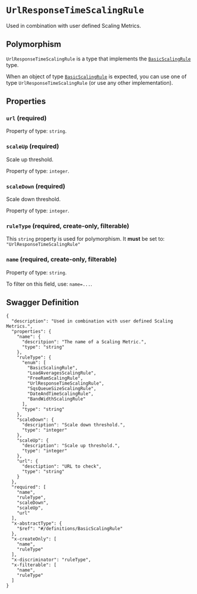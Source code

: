 # `UrlResponseTimeScalingRule` #

Used in combination with user defined Scaling Metrics.

## Polymorphism ##

`UrlResponseTimeScalingRule` is a type that implements the [`BasicScalingRule`](./../definitions/BasicScalingRule.mkd) type.

When an object of type [`BasicScalingRule`](./../definitions/BasicScalingRule.mkd) is expected, you can use one of type `UrlResponseTimeScalingRule`
(or use any other implementation).




## Properties ##

### `url` (required) ###




Property of type: `string`.




### `scaleUp` (required) ###

Scale up threshold.


Property of type: `integer`.




### `scaleDown` (required) ###

Scale down threshold.


Property of type: `integer`.




### `ruleType` (required, create-only, filterable) ###




This `string` property is used for polymorphism. It **must** be set to: `"UrlResponseTimeScalingRule"`


### `name` (required, create-only, filterable) ###




Property of type: `string`.


To filter on this field, use: `name=...`.





## Swagger Definition ##

    {
      "description": "Used in combination with user defined Scaling Metrics.", 
      "properties": {
        "name": {
          "descritpion": "The name of a Scaling Metric.", 
          "type": "string"
        }, 
        "ruleType": {
          "enum": [
            "BasicScalingRule", 
            "LoadAveragesScalingRule", 
            "FreeRamScalingRule", 
            "UrlResponseTimeScalingRule", 
            "SqsQueueSizeScalingRule", 
            "DateAndTimeScalingRule", 
            "BandWidthScalingRule"
          ], 
          "type": "string"
        }, 
        "scaleDown": {
          "description": "Scale down threshold.", 
          "type": "integer"
        }, 
        "scaleUp": {
          "description": "Scale up threshold.", 
          "type": "integer"
        }, 
        "url": {
          "desctiption": "URL to check", 
          "type": "string"
        }
      }, 
      "required": [
        "name", 
        "ruleType", 
        "scaleDown", 
        "scaleUp", 
        "url"
      ], 
      "x-abstractType": {
        "$ref": "#/definitions/BasicScalingRule"
      }, 
      "x-createOnly": [
        "name", 
        "ruleType"
      ], 
      "x-discriminator": "ruleType", 
      "x-filterable": [
        "name", 
        "ruleType"
      ]
    }
